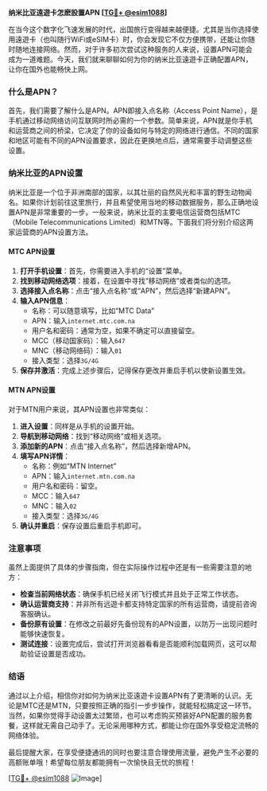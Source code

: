 **纳米比亚遠遊卡怎麽設置APN [[TG💪+ @esim1088](https://t.me/s/esim1088)]**

在当今这个数字化飞速发展的时代，出国旅行变得越来越便捷。尤其是当你选择使用遠遊卡（也叫随行WiFi或eSIM卡）时，你会发现它不仅方便携带，还能让你随时随地连接网络。然而，对于许多初次尝试这种服务的人来说，设置APN可能会成为一道难题。今天，我们就来聊聊如何为你的纳米比亚遠遊卡正确配置APN，让你在国外也能畅快上网。

### 什么是APN？

首先，我们需要了解什么是APN。APN即接入点名称（Access Point Name），是手机通过移动网络访问互联网时所必需的一个参数。简单来说，APN就是你手机和运营商之间的桥梁，它决定了你的设备如何与特定的网络进行通信。不同的国家和地区可能有不同的APN设置要求，因此在更换地点后，通常需要手动调整这些设置。

### 纳米比亚的APN设置

纳米比亚是一个位于非洲南部的国家，以其壮丽的自然风光和丰富的野生动物闻名。如果你计划前往这里旅行，并且希望使用当地的移动数据服务，那么正确地设置APN是非常重要的一步。一般来说，纳米比亚的主要电信运营商包括MTC（Mobile Telecommunications Limited）和MTN等。下面我们将分别介绍这两家运营商的APN设置方法。

#### MTC APN设置

1. **打开手机设置**：首先，你需要进入手机的“设置”菜单。
2. **找到移动网络选项**：接着，在设置中寻找“移动网络”或者类似的选项。
3. **选择接入点名称**：点击“接入点名称”或“APN”，然后选择“新建APN”。
4. **输入APN信息**：
   - 名称：可以随意填写，比如“MTC Data”
   - APN：输入`internet.mtc.com.na`
   - 用户名和密码：通常为空，如果不确定可以直接留空。
   - MCC（移动国家码）：输入`647`
   - MNC（移动网络码）：输入`01`
   - 接入类型：选择`3G/4G`
5. **保存并激活**：完成上述步骤后，记得保存更改并重启手机以使新设置生效。

#### MTN APN设置

对于MTN用户来说，其APN设置也非常类似：

1. **进入设置**：同样是从手机的设置开始。
2. **导航到移动网络**：找到“移动网络”或相关选项。
3. **添加新的APN**：点击“接入点名称”，然后选择新增APN。
4. **填写APN详情**：
   - 名称：例如“MTN Internet”
   - APN：输入`internet.mtn.com.na`
   - 用户名和密码：留空。
   - MCC：输入`647`
   - MNC：输入`02`
   - 接入类型：选择`3G/4G`
5. **确认并重启**：保存设置后重启手机即可。

### 注意事项

虽然上面提供了具体的步骤指南，但在实际操作过程中还是有一些需要注意的地方：

- **检查当前网络状态**：确保手机已经关闭飞行模式并且处于正常工作状态。
- **确认运营商支持**：并非所有远遊卡都支持特定国家的所有运营商，请提前咨询客服确认。
- **备份原有设置**：在修改之前最好先备份现有的APN设置，以防万一出现问题时能够快速恢复。
- **测试连接**：设置完成后，尝试打开浏览器看看是否能顺利加载网页，这可以帮助验证设置是否成功。

### 结语

通过以上介绍，相信你对如何为纳米比亚遠遊卡设置APN有了更清晰的认识。无论是MTC还是MTN，只要按照正确的指引一步步操作，就能轻松搞定这一环节。当然，如果你觉得手动设置太过繁琐，也可以考虑购买预装好APN配置的服务套餐，这样就无需自己动手了。无论采用哪种方式，都能让你在国外享受稳定流畅的网络体验。

最后提醒大家，在享受便捷通讯的同时也要注意合理使用流量，避免产生不必要的高额账单哦！希望每位朋友都能拥有一次愉快且无忧的旅程！

[[TG💪+ @esim1088](https://t.me/s/esim1088) ![Image](https://i.postimg.cc/4NQfJmqS/Snipaste-2025-05-13-00-14-12.png)]